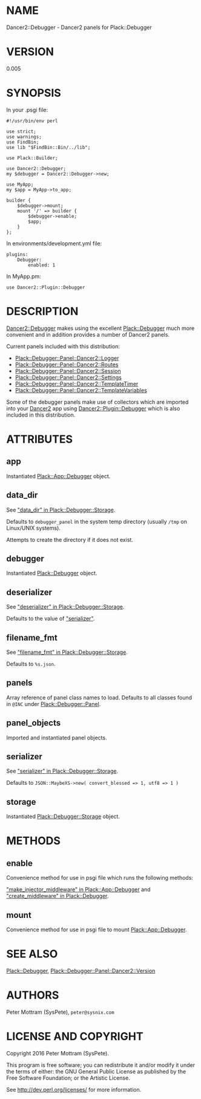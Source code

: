 # NAME

Dancer2::Debugger - Dancer2 panels for Plack::Debugger

# VERSION

0.005

# SYNOPSIS

In your .psgi file:

    #!/usr/bin/env perl

    use strict;
    use warnings;
    use FindBin;
    use lib "$FindBin::Bin/../lib";

    use Plack::Builder;

    use Dancer2::Debugger;
    my $debugger = Dancer2::Debugger->new;

    use MyApp;
    my $app = MyApp->to_app;

    builder {
        $debugger->mount;
        mount '/' => builder {
            $debugger->enable;
            $app;
        }
    };

In environments/development.yml file:

    plugins:
        Debugger:
            enabled: 1

In MyApp.pm:

    use Dancer2::Plugin::Debugger

# DESCRIPTION

[Dancer2::Debugger](https://metacpan.org/pod/Dancer2::Debugger) makes using the excellent [Plack::Debugger](https://metacpan.org/pod/Plack::Debugger) much more
convenient and in addition provides a number of Dancer2 panels.

Current panels included with this distribution:

- [Plack::Debugger::Panel::Dancer2::Logger](https://metacpan.org/pod/Plack::Debugger::Panel::Dancer2::Logger)
- [Plack::Debugger::Panel::Dancer2::Routes](https://metacpan.org/pod/Plack::Debugger::Panel::Dancer2::Routes)
- [Plack::Debugger::Panel::Dancer2::Session](https://metacpan.org/pod/Plack::Debugger::Panel::Dancer2::Session)
- [Plack::Debugger::Panel::Dancer2::Settings](https://metacpan.org/pod/Plack::Debugger::Panel::Dancer2::Settings)
- [Plack::Debugger::Panel::Dancer2::TemplateTimer](https://metacpan.org/pod/Plack::Debugger::Panel::Dancer2::TemplateTimer)
- [Plack::Debugger::Panel::Dancer2::TemplateVariables](https://metacpan.org/pod/Plack::Debugger::Panel::Dancer2::TemplateVariables)

Some of the debugger panels make use of collectors which are imported into
your [Dancer2](https://metacpan.org/pod/Dancer2) app using [Dancer2::Plugin::Debugger](https://metacpan.org/pod/Dancer2::Plugin::Debugger) which is also 
included in this distribution.

# ATTRIBUTES

## app

Instantiated [Plack::App::Debugger](https://metacpan.org/pod/Plack::App::Debugger) object.

## data\_dir

See ["data\_dir" in Plack::Debugger::Storage](https://metacpan.org/pod/Plack::Debugger::Storage#data_dir).

Defaults to `debugger_panel` in the system temp directory (usually `/tmp`
on Linux/UNIX systems).

Attempts to create the directory if it does not exist.

## debugger

Instantiated [Plack::Debugger](https://metacpan.org/pod/Plack::Debugger) object.

## deserializer

See ["deserializer" in Plack::Debugger::Storage](https://metacpan.org/pod/Plack::Debugger::Storage#deserializer).

Defaults to the value of ["serializer"](#serializer).

## filename\_fmt

See ["filename\_fmt" in Plack::Debugger::Storage](https://metacpan.org/pod/Plack::Debugger::Storage#filename_fmt).

Defaults to `%s.json`.

## panels

Array reference of panel class names to load. Defaults to all classes
found in `@INC` under [Plack::Debugger::Panel](https://metacpan.org/pod/Plack::Debugger::Panel).

## panel\_objects

Imported and instantiated panel objects.

## serializer

See ["serializer" in Plack::Debugger::Storage](https://metacpan.org/pod/Plack::Debugger::Storage#serializer).

Defaults to `JSON::MaybeXS->new( convert_blessed => 1, utf8 => 1 )`

## storage

Instantiated [Plack::Debugger::Storage](https://metacpan.org/pod/Plack::Debugger::Storage) object.

# METHODS

## enable

Convenience method for use in psgi file which runs the following methods:

["make\_injector\_middleware" in Plack::App::Debugger](https://metacpan.org/pod/Plack::App::Debugger#make_injector_middleware) and
["create\_middleware" in Plack::Debugger](https://metacpan.org/pod/Plack::Debugger#create_middleware).

## mount

Convenience method for use in psgi file to mount [Plack::App::Debugger](https://metacpan.org/pod/Plack::App::Debugger).

# SEE ALSO

[Plack::Debugger](https://metacpan.org/pod/Plack::Debugger), [Plack::Debugger::Panel::Dancer2::Version](https://metacpan.org/pod/Plack::Debugger::Panel::Dancer2::Version)

# AUTHORS

Peter Mottram (SysPete), `peter@sysnix.com`

# LICENSE AND COPYRIGHT

Copyright 2016 Peter Mottram (SysPete).

This program is free software; you can redistribute it and/or modify it
under the terms of either: the GNU General Public License as published
by the Free Software Foundation; or the Artistic License.

See http://dev.perl.org/licenses/ for more information.
